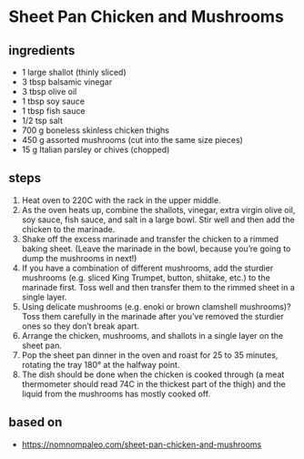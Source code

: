 # Sheet Pan Chicken and Mushrooms

## ingredients

- 1 large shallot (thinly sliced)
- 3 tbsp balsamic vinegar
- 3 tbsp olive oil
- 1 tbsp soy sauce
- 1 tbsp fish sauce
- 1/2 tsp salt
- 700 g boneless skinless chicken thighs
- 450 g assorted mushrooms (cut into the same size pieces)
- 15 g Italian parsley or chives (chopped)

## steps

1. Heat oven to 220C with the rack in the upper middle.
2. As the oven heats up, combine the shallots, vinegar, extra virgin olive oil, soy sauce, fish sauce, and salt in a large bowl. Stir well and then add the chicken to the marinade.
3. Shake off the excess marinade and transfer the chicken to a rimmed baking sheet. (Leave the marinade in the bowl, because you’re going to dump the mushrooms in next!)
4. If you have a combination of different mushrooms, add the sturdier mushrooms (e.g. sliced King Trumpet, button, shiitake, etc.) to the marinade first. Toss well and then transfer them to the rimmed sheet in a single layer.
5. Using delicate mushrooms (e.g. enoki or brown clamshell mushrooms)? Toss them carefully in the marinade after you’ve removed the sturdier ones so they don’t break apart.
6. Arrange the chicken, mushrooms, and shallots in a single layer on the sheet pan.
7. Pop the sheet pan dinner in the oven and roast for 25 to 35 minutes, rotating the tray 180° at the halfway point.
8. The dish should be done when the chicken is cooked through (a meat thermometer should read 74C in the thickest part of the thigh) and the liquid from the mushrooms has mostly cooked off.

## based on

- https://nomnompaleo.com/sheet-pan-chicken-and-mushrooms
